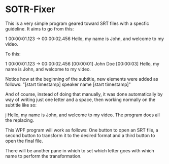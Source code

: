 # SOTR-Fixer

This is a very simple program geared toward SRT files with a specfic guideline. It aims to go from this:

1
00:00:01.123 -> 00:00:02.456
Hello, my name is John, and welcome to my video.

To this:

1
00:00:01.123 -> 00:00:02.456
[00:00:01] John Doe [00:00:03] Hello, my name is John, and welcome to my video.


Notice how at the beginning of the subtitle, new elements were added as follows: "[start timestamp] speaker name [start timestamp]"

And of course, instead of doing that manually, it was done automatically by way of writing just one letter and a space, then working normally on the subtitle like so:

j Hello, my name is John, and welcome to my video. The program does all the replacing.


This WPF program will work as follows: One button to open an SRT file, a second button to transform it to the desired format and a third button to open the final file.

There will be another pane in which to set which letter goes with which name to perform the transformation.

